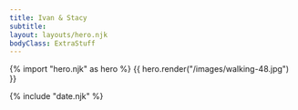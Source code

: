```yaml
---
title: Ivan & Stacy
subtitle: 
layout: layouts/hero.njk
bodyClass: ExtraStuff
---
```


{% import "hero.njk" as hero %}
{{ hero.render("/images/walking-48.jpg") }}

{% include "date.njk" %}
